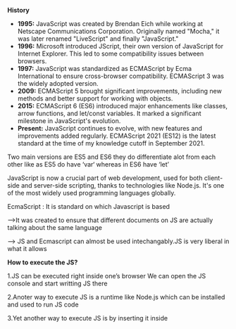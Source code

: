 **History** 

- **1995:** JavaScript was created by Brendan Eich while working at Netscape Communications Corporation. Originally named "Mocha," it was later renamed "LiveScript" and finally "JavaScript."
- **1996:** Microsoft introduced JScript, their own version of JavaScript for Internet Explorer. This led to some compatibility issues between browsers.
- **1997:** JavaScript was standardized as ECMAScript by Ecma International to ensure cross-browser compatibility. ECMAScript 3 was the widely adopted version.
- **2009:** ECMAScript 5 brought significant improvements, including new methods and better support for working with objects.
- **2015:** ECMAScript 6 (ES6) introduced major enhancements like classes, arrow functions, and let/const variables. It marked a significant milestone in JavaScript's evolution.
- **Present:** JavaScript continues to evolve, with new features and improvements added regularly. ECMAScript 2021 (ES12) is the latest standard at the time of my knowledge cutoff in September 2021.

Two main versions are ES5 and ES6 they do differentiate alot from each other like as ES5 do have ‘var‘ whereas in ES6 have ‘let’

JavaScript is now a crucial part of web development, used for both client-side and server-side scripting, thanks to technologies like Node.js. It's one of the most widely used programming languages globally.

EcmaScript : It is standard on which Javascript is based 

—>It was created to ensure that different documents on JS are actually talking about the same language 

—> JS and Ecmascript can almost be used intechangably.JS is very liberal in what it allows

**How to execute the JS?**

1.JS can be executed right inside one’s browser We can open the JS console and start writting JS there

2.Anoter way to execute JS is a runtime like Node.js which can be installed and used to run JS code

3.Yet another way to execute JS is by inserting it inside <script> tag of an HTML document
